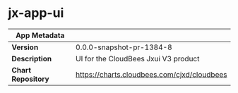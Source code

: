 # jx-app-ui

|App Metadata||
|---|---|
| **Version** | 0.0.0-snapshot-pr-1384-8 |
| **Description** | UI for the CloudBees Jxui V3 product |
| **Chart Repository** | https://charts.cloudbees.com/cjxd/cloudbees |
